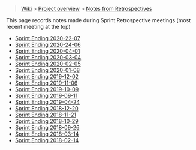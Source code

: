 > [Wiki](Home) > [Project overview](Project-Overview) > [Notes from Retrospectives](Retrospective-Notes)

This page records notes made during Sprint Retrospective meetings (most recent meeting at the top)

* [Sprint Ending 2020-22-07](Retrospective-notes-2020.22.07)
* [Sprint Ending 2020-24-06](Retrospective-notes-2020.24.06)
* [Sprint Ending 2020-04-01](Retrospective-notes-2020.04.01)
* [Sprint Ending 2020-03-04](Retrospective-notes-2020.03.04)
* [Sprint Ending 2020-02-05](Retrospective-notes-2020.02.05)
* [Sprint Ending 2020-01-08](Retrospective-notes-2020.01.08)
* [Sprint Ending 2019-12-02](Retrospective-Notes-2019.12.02)
* [Sprint Ending 2019-11-06](Retrospective-Notes-2019.11.06)
* [Sprint Ending 2019-10-09](Retrospective-Notes-2019.10.09)
* [Sprint Ending 2019-09-11](Retrospective-Notes-2019.09.11)
* [Sprint Ending 2019-04-24](Retrospective-Notes-2019.04.24)
* [Sprint Ending 2018-12-20](Retrospective-Notes-2018.12.20)
* [Sprint Ending 2018-11-21](Retrospective-Notes-2018.11.21)
* [Sprint Ending 2018-10-29](Retrospective-Notes-2018.10.29)
* [Sprint Ending 2018-09-26](Retrospective-Notes-2018.09.26)
* [Sprint Ending 2018-03-14](Retrospective-Notes-2018.03.14)
* [Sprint Ending 2018-02-14](Retrospective-Notes-2018.02.14)